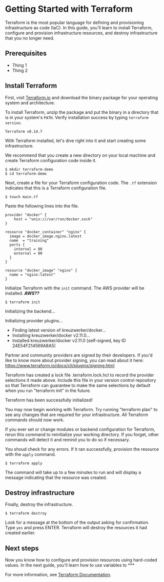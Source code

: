 # Getting Started with Terraform

Terraform is the most popular language for defining and provisioning infrastructure as code (IaC). In this guide, you'll learn to install Terraform, configure and provision infrastructure resources, and destroy infrastructure that you no longer need.

## Prerequisites 
 - Thing 1
 - Thing 2


## Install Terraform

First, visit [Terraform.io](https://www.terraform.io/downloads.html) and download the binary package for your operating system and architecture. 

To install Terraform, unzip the package and put the binary in a directory that is in your system's `PATH`. Verify installation success by typing `terraform version`.

```shell
Terraform v0.14.7
```
With Terraform installed, let's dive right into it and start creating some infrastructure.

We recommend that you create a new directory on your local machine and create Terraform configuration code inside it.

```shell
$ mkdir terraform-demo
$ cd terraform-demo
```

Next, create a file for your Terraform configuration code. The `.tf` extension indicates that this is a Terraform configuration file.

```shell
$ touch main.tf
```

Paste the following lines into the file.

```hcl
provider "docker" {
    host = "unix:///var/run/docker.sock"
}

resource "docker_container" "nginx" {
  image = docker_image.nginx.latest
  name  = "training"
  ports {
    internal = 80
    external = 80
  }
}

resource "docker_image" "nginx" {
  name = "nginx:latest"
}
```

Initialize Terraform with the `init` command. The AWS provider will be installed. ***AWS??***

```shell
$ terraform init
```
Initializing the backend...

Initializing provider plugins...
- Finding latest version of kreuzwerker/docker...
- Installing kreuzwerker/docker v2.11.0...
- Installed kreuzwerker/docker v2.11.0 (self-signed, key ID 24E54F214569A8A5)

Partner and community providers are signed by their developers.
If you'd like to know more about provider signing, you can read about it here:
https://www.terraform.io/docs/cli/plugins/signing.html

Terraform has created a lock file .terraform.lock.hcl to record the provider
selections it made above. Include this file in your version control repository
so that Terraform can guarantee to make the same selections by default when
you run "terraform init" in the future.

Terraform has been successfully initialized!

You may now begin working with Terraform. Try running "terraform plan" to see
any changes that are required for your infrastructure. All Terraform commands
should now work.

If you ever set or change modules or backend configuration for Terraform,
rerun this command to reinitialize your working directory. If you forget, other
commands will detect it and remind you to do so if necessary.

You shoud check for any errors. 
If it ran successfully, provision the resource with the `apply` command.

```shell
$ terraform apply
```

The command will take up to a few minutes to run and will display a message indicating that the resource was created.

## Destroy infrastructure

Finally, destroy the infrastructure.

```shell
$ terraform destroy
```

Look for a message at the bottom of the output asking for confirmation. Type `yes` and press ENTER. Terraform will destroy the resources it had created earlier.

## Next steps

Now you know how to configure and provision resources using hard-coded values. In the next guide, you'll learn how to use variables to ***

For more information, see [Terraform Documentation](https://www.terraform.io/docs/index.html).


